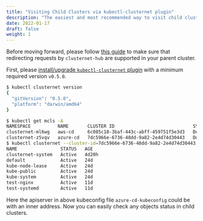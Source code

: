 ```yaml
---
title: "Visiting Child Clusters via kubectl-clusternet plugin"
description: "The easiest and most recommended way to visit child clusters"
date: 2022-01-17
draft: false
weight: 1
---
```


Before moving forward, please follow [this guide](/docs/configuration/aggregator-forwarding-redirect/) to make sure
that redirecting requests by `clusternet-hub` are supported in your parent cluster.

First,
please [install/upgrade `kubectl-clusternet` plugin](https://github.com/clusternet/kubectl-clusternet#installation) with
a minimum required version `v0.5.0`.

```bash
$ kubectl clusternet version
{
  "gitVersion": "0.5.0",
  "platform": "darwin/amd64"
}
```

```bash
$ kubectl get mcls -A
NAMESPACE          NAME       CLUSTER ID                             SYNC MODE   KUBERNETES                   READYZ   AGE
clusternet-ml6wg   aws-cd     6c085c18-3baf-443c-abff-459751f5e3d3   Dual        v1.18.4                      true     4d6h
clusternet-z5vqv   azure-cd   7dc5966e-6736-48dd-9a82-2e4d74d30443   Dual        v1.20.4                      true     43h
$ kubectl clusternet --cluster-id=7dc5966e-6736-48dd-9a82-2e4d74d30443 --child-kubeconfig=./azure-cd-kubeconfig get ns
NAME                STATUS   AGE
clusternet-system   Active   4d20h
default             Active   24d
kube-node-lease     Active   24d
kube-public         Active   24d
kube-system         Active   24d
test-nginx          Active   11d
test-systemd        Active   11d
```

Here the apiserver in above kubeconfig file `azure-cd-kubeconfig` could be with an inner address. Now you can easily
check any objects status in child clusters.
